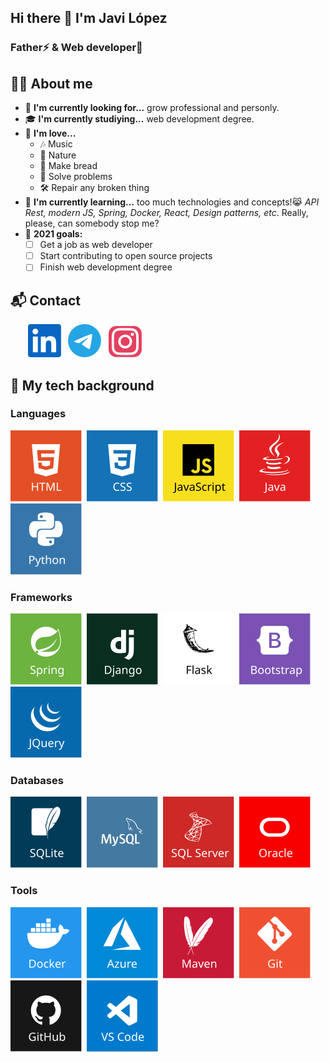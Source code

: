 
## Hi there 👋 I'm Javi López
### Father⚡ & Web developer🚀

## 👦🏻 About me
- 🌱 **I'm currently looking for...** grow professional and personly.
- 🎓 **I'm currently studiying...** web development degree.
- 💓 **I'm love...**
  - 🎶 Music
  - 🍃 Nature
  - 🍞 Make bread
  - 🧶 Solve problems
  - 🛠️ Repair any broken thing
- 📖 **I'm currently learning...** too much technologies and concepts!😹 *API Rest, modern JS, Spring, Docker, React, Design patterns, etc*. Really, please, can somebody stop me?
- 🏁 **2021 goals:**
  - [ ] Get a job as web developer 
  - [ ] Start contributing to open source projects
  - [ ] Finish web development degree

## 📬 Contact
&nbsp;&nbsp;&nbsp;&nbsp;&nbsp;&nbsp;
<a href="https://www.linkedin.com/in/fjavierlh" target="_blank">![LinkedIn](img/contact/linkedin.svg)</a>
&nbsp;
<a href="https://t.me/fjavierlh" target="_blank">![Telegram](img/contact/telegram.svg)</a>
&nbsp;
<a href="https://www.instagram.com/fjavierlh/" target="_blank">![Instagram](img/contact/instagram.svg)</a>

## 🎒 My tech background
### Languages
[![HTML](img/tech_icons/html.svg)](#-my-tech-background)&nbsp;
[![CSS](img/tech_icons/css.svg)](#-my-tech-background)&nbsp;
[![JavaScript](img/tech_icons/javascript.svg)](#-my-tech-background)&nbsp;
[![Java](img/tech_icons/java.svg)](#-my-tech-background)&nbsp;
[![Python](img/tech_icons/python.svg)](#-my-tech-background)&nbsp;
### Frameworks
[![Spring](img/tech_icons/spring.svg)](#-my-tech-background)&nbsp;
[![Django](img/tech_icons/django.svg)](#-my-tech-background)&nbsp;
[![Flask](img/tech_icons/flask.svg)](#-my-tech-background)&nbsp;
[![Bootstrap](img/tech_icons/bootstrap.svg)](#-my-tech-background)&nbsp;
[![JQuery](img/tech_icons/jquery.svg)](#-my-tech-background)&nbsp;
### Databases
[![SQLite](img/tech_icons/sqlite.svg)](#-my-tech-background)&nbsp;
[![MySQL](img/tech_icons/mysql.svg)](#-my-tech-background)&nbsp;
[![SQLServer](img/tech_icons/sqlserver.svg)](#-my-tech-background)&nbsp;
[![Oracle](img/tech_icons/oracle.svg)](#-my-tech-background)&nbsp;
### Tools
[![Docker](img/tech_icons/docker.svg)](#-my-tech-background)&nbsp;
[![Azure](img/tech_icons/azure.svg)](#-my-tech-background)&nbsp;
[![Maven](img/tech_icons/maven.svg)](#-my-tech-background)&nbsp;
[![Git](img/tech_icons/git.svg)](#-my-tech-background)&nbsp;
[![GitHub](img/tech_icons/github.svg)](#-my-tech-background)&nbsp;
[![Vscode](img/tech_icons/vscode.svg)](#-my-tech-background)&nbsp;
<!--[![Eclipse](img/tech_icons/eclipse.svg)](#-my-tech-background)-->
<!--[![Linux](img/tech_icons/linux.svg)](#-my-tech-background)-->
<!--[![Bash](img/tech_icons/bash.svg)](#-my-tech-background)-->
